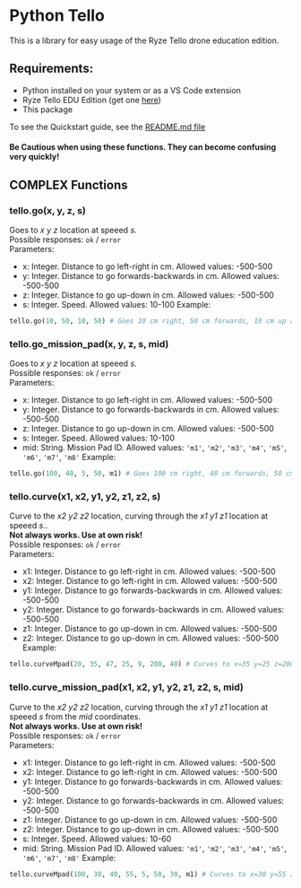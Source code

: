 # Python Tello
This is a library for easy usage of the Ryze Tello drone education edition.
## Requirements:
* Python installed on your system or as a VS Code extension
* Ryze Tello EDU Edition (get one [here](https://www.ryzerobotics.com/tello-edu))
* This package

To see the Quickstart guide, see the [README.md file](README.md)
#### Be Cautious when using these functions. They can become confusing very quickly!

## COMPLEX Functions

### tello.go(x, y, z, s)
Goes to *x y z* location at speeed *s*. <br />
Possible responses: `ok` / `error` <br />
Parameters:
* x: Integer. Distance to go left-right in cm. Allowed values: -500-500
* y: Integer. Distance to go forwards-backwards in cm. Allowed values: -500-500
* z: Integer. Distance to go up-down in cm. Allowed values: -500-500
* s: Integer. Speed. Allowed values: 10-100
Example:
```python
tello.go(10, 50, 10, 50) # Goes 10 cm right, 50 cm forwards, 10 cm up at the speed of 50 cm/s
```

### tello.go_mission_pad(x, y, z, s, mid)
Goes to *x y z* location at speeed *s*. <br />
Possible responses: `ok` / `error` <br />
Parameters:
* x: Integer. Distance to go left-right in cm. Allowed values: -500-500
* y: Integer. Distance to go forwards-backwards in cm. Allowed values: -500-500
* z: Integer. Distance to go up-down in cm. Allowed values: -500-500
* s: Integer. Speed. Allowed values: 10-100
* mid: String. Mission Pad ID. Allowed values: `'m1'`, `'m2'`, `'m3'`, `'m4'`, `'m5'`, `'m6'`, `'m7'`, `'m8'`
Example:
```python
tello.go(100, 40, 5, 50, m1) # Goes 100 cm right, 40 cm forwards, 50 cm up from Mission Pad 1 at the speed of 50 cm/s
```

### tello.curve(x1, x2, y1, y2, z1, z2, s)
Curve to the *x2 y2 z2* location, curving through the *x1 y1 z1* location at speeed *s*..<br />
**Not always works. Use at own risk!**<br />
Possible responses: `ok` / `error` <br />
Parameters:
* x1: Integer. Distance to go left-right in cm. Allowed values: -500-500
* x2: Integer. Distance to go left-right in cm. Allowed values: -500-500
* y1: Integer. Distance to go forwards-backwards in cm. Allowed values: -500-500
* y2: Integer. Distance to go forwards-backwards in cm. Allowed values: -500-500
* z1: Integer. Distance to go up-down in cm. Allowed values: -500-500
* z2: Integer. Distance to go up-down in cm. Allowed values: -500-500
Example:
```python
tello.curveMpad(20, 35, 47, 25, 9, 200, 40) # Curves to x=35 y=25 z=200 through x=20 y=47 z=9 at speed 40 cm/s
```

### tello.curve_mission_pad(x1, x2, y1, y2, z1, z2, s, mid)
Curve to the *x2 y2 z2* location, curving through the *x1 y1 z1* location at speeed *s* from the *mid* coordinates.<br />
**Not always works. Use at own risk!**<br />
Possible responses: `ok` / `error` <br />
Parameters:
* x1: Integer. Distance to go left-right in cm. Allowed values: -500-500
* x2: Integer. Distance to go left-right in cm. Allowed values: -500-500
* y1: Integer. Distance to go forwards-backwards in cm. Allowed values: -500-500
* y2: Integer. Distance to go forwards-backwards in cm. Allowed values: -500-500
* z1: Integer. Distance to go up-down in cm. Allowed values: -500-500
* z2: Integer. Distance to go up-down in cm. Allowed values: -500-500
* s: Integer. Speed. Allowed values: 10-60
* mid: String. Mission Pad ID. Allowed values: `'m1'`, `'m2'`, `'m3'`, `'m4'`, `'m5'`, `'m6'`, `'m7'`, `'m8'`
Example:
```python
tello.curveMpad(100, 30, 40, 55, 5, 50, 30, m1) # Curves to x=30 y=55 z=50 through x=100 y=40 z=5 from Mission Pad m1 at speed 30 cm/s
```
